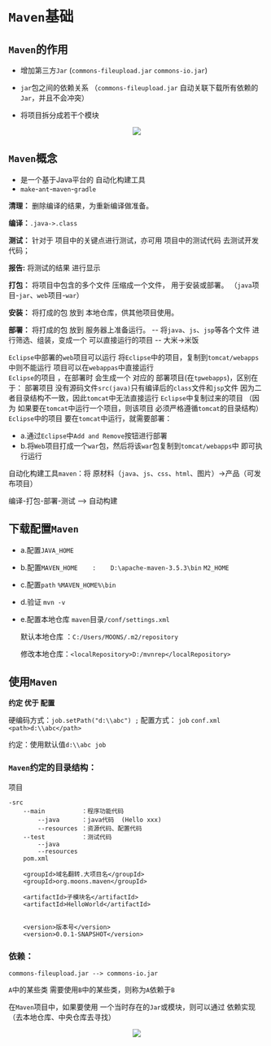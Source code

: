 # `Maven`基础



## `Maven`的作用

- 增加第三方`Jar`   (`commons-fileupload.jar`   `commons-io.jar`)
- `jar`包之间的依赖关系 （`commons-fileupload.jar` 自动关联下载所有依赖的`Jar`，并且不会冲突）

- 将项目拆分成若干个模块
<div align="center">
<img src="https://github.com/ZP-AlwaysWin/Java-Learn/blob/master/Maven%E5%AD%A6%E4%B9%A0%E7%AC%94%E8%AE%B0/Maven%E5%9B%BE%E7%89%87/%E9%A1%B9%E7%9B%AE%E6%A8%A1%E5%9D%97.png" />
</div>

## `Maven`概念
- 是一个基于Java平台的 自动化构建工具
- `make`-`ant`-`maven`-`gradle`

**清理：** 删除编译的结果，为重新编译做准备。

**编译：**`.java->.class`

**测试：** 针对于 项目中的关键点进行测试，亦可用 项目中的测试代码 去测试开发代码；

**报告:** 将测试的结果 进行显示

**打包：** 将项目中包含的多个文件 压缩成一个文件， 用于安装或部署。 （`java`项目-`jar`、`web`项目-`war`）

**安装：** 将打成的包  放到  本地仓库，供其他项目使用。

**部署：** 将打成的包  放到  服务器上准备运行。
-- 将`java`、`js`、`jsp`等各个文件 进行筛选、组装，变成一个 可以直接运行的项目
-- 大米->米饭


`Eclipse`中部署的`web`项目可以运行
将`Eclipse`中的项目，复制到`tomcat/webapps`中则不能运行
项目可以在`webappas`中直接运行
​	
`Eclipse`的项目 ，在部署时 会生成一个 对应的 部署项目(在`tpwebapps`)，区别在于： 部署项目 没有源码文件`src(java)`只有编译后的`class`文件和`jsp`文件
因为二者目录结构不一致，因此`tomcat`中无法直接运行 `Eclipse`中复制过来的项目 （因为 如果要在`tomcat`中运行一个项目，则该项目 必须严格遵循`tomcat`的目录结构）
​	
`Eclipse`中的项目 要在`tomcat`中运行，就需要部署： 

- a.通过`Eclipse`中`Add and Remove`按钮进行部署
- b.将`Web`项目打成一个`war`包，然后将该`war`包复制到`tomcat/webapps`中 即可执行运行


 自动化构建工具`maven`：将 原材料（`java`、`js`、`css`、`html`、图片）->产品（可发布项目）

 编译-打包-部署-测试   --> 自动构建



## 下载配置`Maven`

- a.配置`JAVA_HOME`
- b.配置`MAVEN_HOME    :    D:\apache-maven-3.5.3\bin`
	`M2_HOME`
- c.配置`path`
	`%MAVEN_HOME%\bin`
- d.验证
	`mvn -v`
- e.配置本地仓库  `maven`目录`/conf/settings.xml`
	
	默认本地仓库 ：`C:/Users/MOONS/.m2/repository`
	
	修改本地仓库：`<localRepository>D:/mvnrep</localRepository>`
	
## 使用`Maven`

**约定 优于 配置**

硬编码方式：`job.setPath("d:\\abc") ;`
配置方式：
​	`job`
​	`conf.xml     <path>d:\\abc</path>`

约定：使用默认值`d:\\abc`
​	`job`


### `Maven`约定的目录结构：
项目
```
-src				
	--main			：程序功能代码
		--java		：java代码  (Hello xxx)
		--resources ：资源代码、配置代码
	--test			：测试代码
		--java			
		--resources	
	pom.xml
```

```
	<groupId>域名翻转.大项目名</groupId>
	<groupId>org.moons.maven</groupId>
	
	<artifactId>子模块名</artifactId>
	<artifactId>HelloWorld</artifactId>


	<version>版本号</version>
	<version>0.0.1-SNAPSHOT</version>
```


### 依赖：
`commons-fileupload.jar --> commons-io.jar`

`A`中的某些类 需要使用`B`中的某些类，则称为`A`依赖于`B`

在`Maven`项目中，如果要使用 一个当时存在的`Jar`或模块，则可以通过 依赖实现（去本地仓库、中央仓库去寻找）

<div align="center">
<img src="https://github.com/ZP-AlwaysWin/Java-Learn/blob/master/Maven%E5%AD%A6%E4%B9%A0%E7%AC%94%E8%AE%B0/Maven%E5%9B%BE%E7%89%87/%E6%9C%AC%E5%9C%B0%E4%BB%93%E5%BA%93.png" />
</div>

